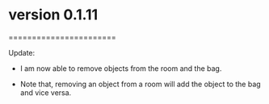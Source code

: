 # version 0.1.11
=======================

Update:

*	I am now able to remove objects from the room and the bag.

*	Note that, removing an object from a room will add the object to the bag and vice versa.

